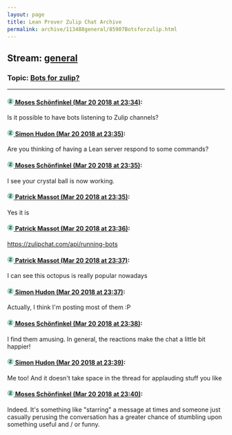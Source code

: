 ```yaml
---
layout: page
title: Lean Prover Zulip Chat Archive 
permalink: archive/113488general/85907Botsforzulip.html
---
```


## Stream: [general](index.html)
### Topic: [Bots for zulip?](85907Botsforzulip.html)

---

#### [![Click to go to Zulip](../../assets/img/zulip2.png) Moses Schönfinkel (Mar 20 2018 at 23:34)](https://leanprover.zulipchat.com/#narrow/stream/113488-general/topic/Bots%20for%20zulip%3F/near/123984503):
Is it possible to have bots listening to Zulip channels?

#### [![Click to go to Zulip](../../assets/img/zulip2.png) Simon Hudon (Mar 20 2018 at 23:35)](https://leanprover.zulipchat.com/#narrow/stream/113488-general/topic/Bots%20for%20zulip%3F/near/123984524):
Are you thinking of having a Lean server respond to some commands?

#### [![Click to go to Zulip](../../assets/img/zulip2.png) Moses Schönfinkel (Mar 20 2018 at 23:35)](https://leanprover.zulipchat.com/#narrow/stream/113488-general/topic/Bots%20for%20zulip%3F/near/123984530):
I see your crystal ball is now working.

#### [![Click to go to Zulip](../../assets/img/zulip2.png) Patrick Massot (Mar 20 2018 at 23:35)](https://leanprover.zulipchat.com/#narrow/stream/113488-general/topic/Bots%20for%20zulip%3F/near/123984531):
Yes it is

#### [![Click to go to Zulip](../../assets/img/zulip2.png) Patrick Massot (Mar 20 2018 at 23:36)](https://leanprover.zulipchat.com/#narrow/stream/113488-general/topic/Bots%20for%20zulip%3F/near/123984582):
https://zulipchat.com/api/running-bots

#### [![Click to go to Zulip](../../assets/img/zulip2.png) Patrick Massot (Mar 20 2018 at 23:37)](https://leanprover.zulipchat.com/#narrow/stream/113488-general/topic/Bots%20for%20zulip%3F/near/123984588):
I can see this octopus is really popular nowadays

#### [![Click to go to Zulip](../../assets/img/zulip2.png) Simon Hudon (Mar 20 2018 at 23:37)](https://leanprover.zulipchat.com/#narrow/stream/113488-general/topic/Bots%20for%20zulip%3F/near/123984595):
Actually, I think I'm posting most of them :P

#### [![Click to go to Zulip](../../assets/img/zulip2.png) Moses Schönfinkel (Mar 20 2018 at 23:38)](https://leanprover.zulipchat.com/#narrow/stream/113488-general/topic/Bots%20for%20zulip%3F/near/123984640):
I find them amusing. In general, the reactions make the chat a little bit happier!

#### [![Click to go to Zulip](../../assets/img/zulip2.png) Simon Hudon (Mar 20 2018 at 23:39)](https://leanprover.zulipchat.com/#narrow/stream/113488-general/topic/Bots%20for%20zulip%3F/near/123984651):
Me too! And it doesn't take space in the thread for applauding stuff you like

#### [![Click to go to Zulip](../../assets/img/zulip2.png) Moses Schönfinkel (Mar 20 2018 at 23:40)](https://leanprover.zulipchat.com/#narrow/stream/113488-general/topic/Bots%20for%20zulip%3F/near/123984720):
Indeed. It's something like "starring" a message at times and someone just casually perusing the conversation has a greater chance of stumbling upon something useful and / or funny.

